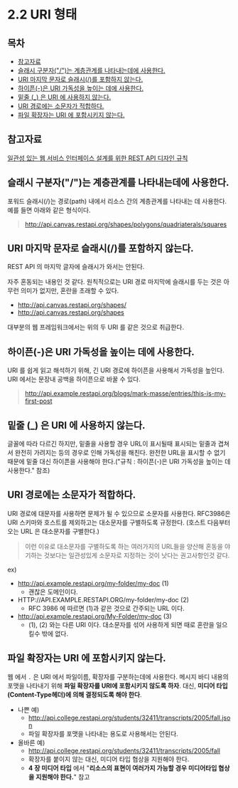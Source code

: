 # 2.2 URI 형태

## 목차

- [참고자료](#참고자료)
- [슬래시 구분자("/")는 계층관계를 나타내는데에 사용한다.](#슬래시-구분자는-계층관계를-나타내는데에-사용한다)
- [URI 마지막 문자로 슬래시(/)를 포함하지 않는다.](#uri-마지막-문자로-슬래시를-포함하지-않는다)
- [하이픈(-)은 URI 가독성을 높이는 데에 사용한다.](#하이픈-은-uri-가독성을-높이는-데에-사용한다)
- [밑줄 (_) 은 URI 에 사용하지 않는다.](#밑줄-_-은-uri-에-사용하지-않는다)
- [URI 경로에는 소문자가 적합하다.](#uri-경로에는-소문자가-적합하다)
- [파일 확장자는 URI 에 포함시키지 않는다.](#파일-확장자는-uri-에-포함시키지-않는다)



## 참고자료

[일관성 있는 웹 서비스 인터페이스 설계를 위한 REST API 디자인 규칙](www.yes24.com/Product/Goods/17945500)  

  

## 슬래시 구분자("/")는 계층관계를 나타내는데에 사용한다.

포워드 슬래시(/)는 경로(path) 내에서 리소스 간의 계층관계를 나타내는 데 사용한다. 예를 들면 아래와 같은 형식이다. 

> http://api.canvas.restapi.org/shapes/polygons/quadriaterals/squares  



## URI 마지막 문자로 슬래시(/)를 포함하지 않는다.

REST API 의 마지막 글자에 슬래시가 와서는 안된다.  

자주 혼동되는 내용인 것 같다. 원칙적으로는 URI 경로 마지막에 슬래시를 두는 것은 아무런 의미가 없지만, 혼란을 초래할 수 있다.  

- http://api.canvas.restapi.org/shapes/
- http://api.canvas.restapi.org/shapes

대부분의 웹 프레임워크에서는 위의 두 URI 를 같은 것으로 취급한다.



## 하이픈(-)은 URI 가독성을 높이는 데에 사용한다.

URI 를 쉽게 읽고 해석하기 위해, 긴 URI 경로에 하이픈을 사용해서 가독성을 높인다. URI 에서는 문장내 공백을 하이픈으로 바꿀 수 있다.

> http://api.example.restapi.org/blogs/mark-masse/entries/this-is-my-first-post

  

## 밑줄 (_) 은 URI 에 사용하지 않는다.

글꼴에 따라 다르긴 하지만, 밑줄을 사용할 경우 URL이 표시될때 표시되는 밑줄과 겹쳐서 완전히 가려지는 등의 경우로 인해 가독성을 해친다. 완전한 URL을 표시할 수 없기 때문에 밑줄 대신 하이픈을 사용해야 한다.("규칙 : 하이픈(-)은 URI 가독성을 높이는 데 사용한다." 참조)



## URI 경로에는 소문자가 적합하다.

URI 경로에 대문자를 사용하면 문제가 될 수 있으므로 소문자를 사용한다. RFC3986은 URI 스키마와 호스트를 제외하고는 대소문자를 구별하도록 규정한다. (호스트 다음부터 오는 URL 은 대소문자를 구별한다.)  

> 이런 이유로 대소문자를 구별하도록 하는 여러가지의 URL들을 양산해 혼동을 야기하는 것보다는 일관성있게 소문자로 지정하는 것이 낫다는 권고사항인것 같다.



ex)

- http://api.example.restapi.org/my-folder/my-doc   (1)
  - 괜찮은 도메인이다.
- HTTP://API.EXAMPLE.RESTAPI.ORG/my-folder/my-doc  (2)
  - RFC 3986 에 따르면 (1)과 같은 것으로 간주되는 URL 이다.
- http://api.example.restapi.org/My-Folder/my-doc (3)
  - (1), (2) 와는 다른 URI 이다. 대소문자를 섞어 사용하게 되면 때로 혼란을 일으킬수 밖에 없다.



## 파일 확장자는 URI 에 포함시키지 않는다.

웹 에서 `.` 은 URI 에서 파일이름, 확장자를 구분하는데에 사용한다. 메시지 바디 내용의 포맷을 나타내기 위해 **파일 확장자를 URI에 포함시키지 않도록 하자**. 대신, **미디어 타입(Content-Type헤더)에 의해 결정되도록 해야 한다**.  


- 나쁜 예)
  - http://api.college.restapi.org/students/32411/transcripts/2005/fall.json
  - 파일 확장자를 포맷을 나타내는 용도로 사용해서는 안된다.
- 올바른 예)
  - http://api.college.restapi.org/students/32411/transcripts/2005/fall
  - 확장자를 붙이지 않는 대신, 미디어 타입 협상을 지원해야 한다.
  - **4 장 미디어 타입** 에서 "**리소스의 표현이 여러가지 가능할 경우 미디어타입 협상을 지원해야 한다.**" 참고





